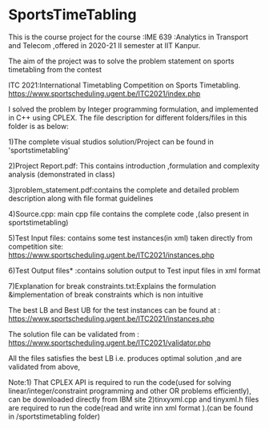 # SportsTimeTabling
This is the course project for the course :IME 639 :Analytics in Transport and Telecom ,offered in 2020-21 II semester at IIT Kanpur.

The aim of the project was to solve the problem statement on sports timetabling from the contest 

ITC 2021:International Timetabling Competition on Sports Timetabling. 
https://www.sportscheduling.ugent.be/ITC2021/index.php

I solved the problem by Integer programming formulation, and implemented in C++ using CPLEX.  The file description for different folders/files in this folder is as below:   

1)The complete visual studios solution/Project can be found in 'sportstimetabling' 

2)Project Report.pdf: This contains introduction ,formulation and complexity analysis  (demonstrated in class) 

3)problem_statement.pdf:contains the complete and detailed problem description along with file format guidelines 

4)Source.cpp: main cpp file contains the complete code ,(also present in sportstimetabling) 

5)Test Input files: contains some test instances(in xml) taken directly from competition site: https://www.sportscheduling.ugent.be/ITC2021/instances.php 

6)Test Output files* :contains solution output to Test input files in xml format 

7)Explanation for break constraints.txt:Explains the formulation &amp;implementation of break constraints which is non intuitive 

The best LB and Best UB for the test instances can be found at : https://www.sportscheduling.ugent.be/ITC2021/instances.php  

The solution file can be validated from : https://www.sportscheduling.ugent.be/ITC2021/validator.php  

All the files satisfies the best LB i.e. produces optimal solution ,and are validated from above, 

Note:1) That CPLEX API is required to run the code(used for solving linear/integer/constraint programming  and other OR problems efficiently), can be downloaded directly from IBM site
2)tinxyxml.cpp and tinyxml.h files are required to run the code(read and write inn xml format ).(can be found in /sportstimetabling folder)
